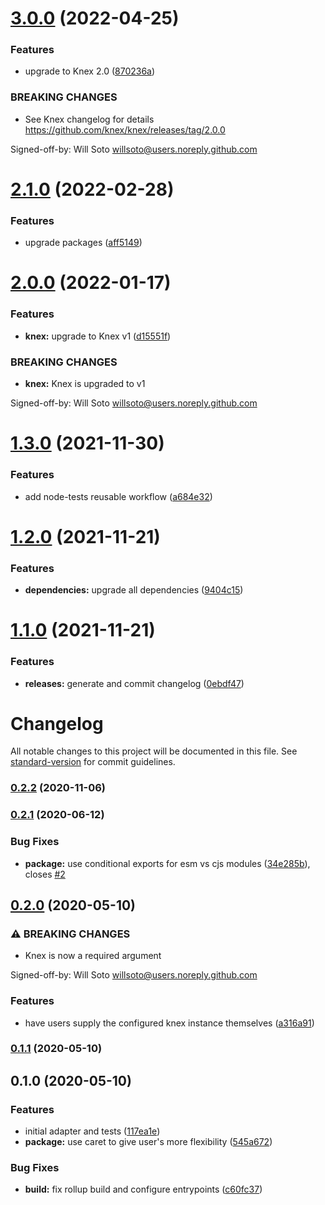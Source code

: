 # [3.0.0](https://github.com/willsoto/casbin-objection-adapter/compare/v2.1.0...v3.0.0) (2022-04-25)


### Features

* upgrade to Knex 2.0 ([870236a](https://github.com/willsoto/casbin-objection-adapter/commit/870236ab3071a65c581fd8d9ad9d41b1923e88d2))


### BREAKING CHANGES

* See Knex changelog for details https://github.com/knex/knex/releases/tag/2.0.0

Signed-off-by: Will Soto <willsoto@users.noreply.github.com>

# [2.1.0](https://github.com/willsoto/casbin-objection-adapter/compare/v2.0.0...v2.1.0) (2022-02-28)


### Features

* upgrade packages ([aff5149](https://github.com/willsoto/casbin-objection-adapter/commit/aff514974e6f21bec13199ecfb876c9ece3a23cb))

# [2.0.0](https://github.com/willsoto/casbin-objection-adapter/compare/v1.3.0...v2.0.0) (2022-01-17)


### Features

* **knex:** upgrade to Knex v1 ([d15551f](https://github.com/willsoto/casbin-objection-adapter/commit/d15551fe3cbd9e91ab19a0b3b4c54dac4dbdd9ef))


### BREAKING CHANGES

* **knex:** Knex is upgraded to v1

Signed-off-by: Will Soto <willsoto@users.noreply.github.com>

# [1.3.0](https://github.com/willsoto/casbin-objection-adapter/compare/v1.2.0...v1.3.0) (2021-11-30)


### Features

* add node-tests reusable workflow ([a684e32](https://github.com/willsoto/casbin-objection-adapter/commit/a684e325a10fd00545e982dc63d9a96501aa2685))

# [1.2.0](https://github.com/willsoto/casbin-objection-adapter/compare/v1.1.0...v1.2.0) (2021-11-21)


### Features

* **dependencies:** upgrade all dependencies ([9404c15](https://github.com/willsoto/casbin-objection-adapter/commit/9404c1543bb7feb87ee2b0ca8f81880a42b3e7e1))

# [1.1.0](https://github.com/willsoto/casbin-objection-adapter/compare/v1.0.0...v1.1.0) (2021-11-21)


### Features

* **releases:** generate and commit changelog ([0ebdf47](https://github.com/willsoto/casbin-objection-adapter/commit/0ebdf47b8008a696bb1c5b61e572a43c2be834f3))

# Changelog

All notable changes to this project will be documented in this file. See [standard-version](https://github.com/conventional-changelog/standard-version) for commit guidelines.

### [0.2.2](https://github.com/willsoto/casbin-objection-adapter/compare/v0.2.1...v0.2.2) (2020-11-06)

### [0.2.1](https://github.com/willsoto/casbin-objection-adapter/compare/v0.2.0...v0.2.1) (2020-06-12)


### Bug Fixes

* **package:** use conditional exports for esm vs cjs modules ([34e285b](https://github.com/willsoto/casbin-objection-adapter/commit/34e285bbb7f242e94abe49339d67422d402692d4)), closes [#2](https://github.com/willsoto/casbin-objection-adapter/issues/2)

## [0.2.0](https://github.com/willsoto/casbin-objection-adapter/compare/v0.1.1...v0.2.0) (2020-05-10)


### ⚠ BREAKING CHANGES

* Knex is now a required argument

Signed-off-by: Will Soto <willsoto@users.noreply.github.com>

### Features

* have users supply the configured knex instance themselves ([a316a91](https://github.com/willsoto/casbin-objection-adapter/commit/a316a917551450032316e7147c1fcb9a3e720c68))

### [0.1.1](https://github.com/willsoto/casbin-objection-adapter/compare/v0.1.0...v0.1.1) (2020-05-10)

## 0.1.0 (2020-05-10)


### Features

* initial adapter and tests ([117ea1e](https://github.com/willsoto/casbin-objection-adapter/commit/117ea1e7152b195951be2c256124c3400db4ce36))
* **package:** use caret to give user's more flexibility ([545a672](https://github.com/willsoto/casbin-objection-adapter/commit/545a672c23345cf8525ee9fac2495bd483217702))


### Bug Fixes

* **build:** fix rollup build and configure entrypoints ([c60fc37](https://github.com/willsoto/casbin-objection-adapter/commit/c60fc378a177615187c113a397d1e5e36848115f))
